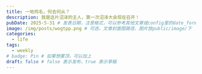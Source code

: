 ```yaml
---
title: 一地鸡毛，何去何从？
description: 我是这片沼泽的主人，第一次沼泽大会现在召开！
pubDate: 2025-5-31 # 发表日期，注意格式，可以参考其他文章或config里的date_format
image: /img/posts/wogtpp.png # 可选，文章封面图路径，图片放public/image/下
categories:
  - life
tags:
  - weekly
# badge: Pin # 如果想置顶，可以加上
draft: false # false 表示发布，true 表示草稿
---
```

